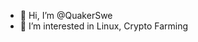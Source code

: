 - 👋 Hi, I’m @QuakerSwe
- 👀 I’m interested in Linux, Crypto Farming

<!---
QuakerSwe/QuakerSwe is a ✨ special ✨ repository because its `README.md` (this file) appears on your GitHub profile.
You can click the Preview link to take a look at your changes.
--->
